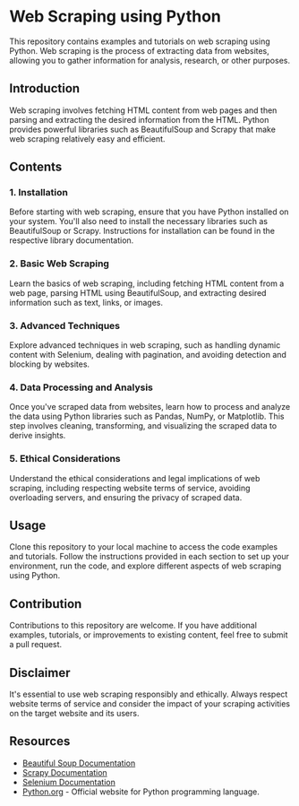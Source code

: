 # Web Scraping using Python

This repository contains examples and tutorials on web scraping using Python. Web scraping is the process of extracting data from websites, allowing you to gather information for analysis, research, or other purposes.

## Introduction

Web scraping involves fetching HTML content from web pages and then parsing and extracting the desired information from the HTML. Python provides powerful libraries such as BeautifulSoup and Scrapy that make web scraping relatively easy and efficient.

## Contents

### 1. Installation

Before starting with web scraping, ensure that you have Python installed on your system. You'll also need to install the necessary libraries such as BeautifulSoup or Scrapy. Instructions for installation can be found in the respective library documentation.

### 2. Basic Web Scraping

Learn the basics of web scraping, including fetching HTML content from a web page, parsing HTML using BeautifulSoup, and extracting desired information such as text, links, or images.

### 3. Advanced Techniques

Explore advanced techniques in web scraping, such as handling dynamic content with Selenium, dealing with pagination, and avoiding detection and blocking by websites.

### 4. Data Processing and Analysis

Once you've scraped data from websites, learn how to process and analyze the data using Python libraries such as Pandas, NumPy, or Matplotlib. This step involves cleaning, transforming, and visualizing the scraped data to derive insights.

### 5. Ethical Considerations

Understand the ethical considerations and legal implications of web scraping, including respecting website terms of service, avoiding overloading servers, and ensuring the privacy of scraped data.

## Usage

Clone this repository to your local machine to access the code examples and tutorials. Follow the instructions provided in each section to set up your environment, run the code, and explore different aspects of web scraping using Python.

## Contribution

Contributions to this repository are welcome. If you have additional examples, tutorials, or improvements to existing content, feel free to submit a pull request.

## Disclaimer

It's essential to use web scraping responsibly and ethically. Always respect website terms of service and consider the impact of your scraping activities on the target website and its users.

## Resources

- [Beautiful Soup Documentation](https://www.crummy.com/software/BeautifulSoup/bs4/doc/)
- [Scrapy Documentation](https://docs.scrapy.org/en/latest/)
- [Selenium Documentation](https://www.selenium.dev/documentation/en/)
- [Python.org](https://www.python.org/) - Official website for Python programming language.

